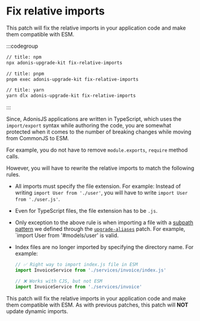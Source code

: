 # Fix relative imports

This patch will fix the relative imports in your application code and make them compatible with ESM.

:::codegroup

```sh
// title: npm
npx adonis-upgrade-kit fix-relative-imports
```

```sh
// title: pnpm
pnpm exec adonis-upgrade-kit fix-relative-imports
```

```sh
// title: yarn
yarn dlx adonis-upgrade-kit fix-relative-imports
```

:::

Since, AdonisJS applications are written in TypeScript, which uses the `import/export` syntax while authoring the code, you are somewhat protected when it comes to the number of breaking changes while moving from CommonJS to ESM.

For example, you do not have to remove `module.exports`, `require` method calls.

However, you will have to rewrite the relative imports to match the following rules.

- All imports must specify the file extension. For example: Instead of writing `import User from './user'`, you will have to write `import User from './user.js'`.
- Even for TypeScript files, the file extension has to be `.js`.
- Only exception to the above rule is when importing a file with a [subpath pattern](https://nodejs.org/api/packages.html#subpath-patterns) we defined through the [`upgrade-aliases`](./5_upgrade_aliases.md) patch. For example, `import User from '#models/user' is valid.
- Index files are no longer imported by specifying the directory name. For example:

  ```ts
  // ✅ Right way to import index.js file in ESM
  import InvoiceService from './services/invoice/index.js'

  // ❌ Works with CJS, but not ESM
  import InvoiceService from './services/invoice'
  ```

This patch will fix the relative imports in your application code and make them compatible with ESM.
As with previous patches, this patch will **NOT** update dynamic imports.
